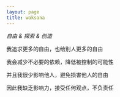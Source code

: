 ```yaml
---
layout: page
title: waksana
---
```

*自由 & 探索 & 创造*

我追求更多的自由，也给别人更多的自由

我会减少不必要的依赖，降低被控制的可能性

并且我很少影响他人，避免损害他人的自由

因此我缺乏影响力，接受任何观点，不负责任
